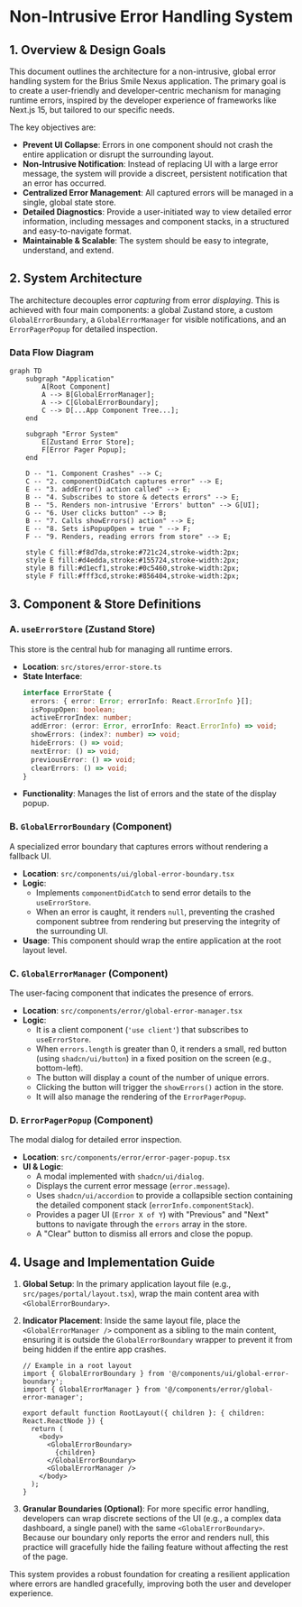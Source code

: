 # Non-Intrusive Error Handling System

## 1. Overview & Design Goals

This document outlines the architecture for a non-intrusive, global error handling system for the Brius Smile Nexus application. The primary goal is to create a user-friendly and developer-centric mechanism for managing runtime errors, inspired by the developer experience of frameworks like Next.js 15, but tailored to our specific needs.

The key objectives are:
- **Prevent UI Collapse**: Errors in one component should not crash the entire application or disrupt the surrounding layout.
- **Non-Intrusive Notification**: Instead of replacing UI with a large error message, the system will provide a discreet, persistent notification that an error has occurred.
- **Centralized Error Management**: All captured errors will be managed in a single, global state store.
- **Detailed Diagnostics**: Provide a user-initiated way to view detailed error information, including messages and component stacks, in a structured and easy-to-navigate format.
- **Maintainable & Scalable**: The system should be easy to integrate, understand, and extend.

## 2. System Architecture

The architecture decouples error *capturing* from error *displaying*. This is achieved with four main components: a global Zustand store, a custom `GlobalErrorBoundary`, a `GlobalErrorManager` for visible notifications, and an `ErrorPagerPopup` for detailed inspection.

### Data Flow Diagram

```mermaid
graph TD
    subgraph "Application"
        A[Root Component]
        A --> B[GlobalErrorManager];
        A --> C[GlobalErrorBoundary];
        C --> D[...App Component Tree...];
    end

    subgraph "Error System"
        E[Zustand Error Store];
        F[Error Pager Popup];
    end

    D -- "1. Component Crashes" --> C;
    C -- "2. componentDidCatch captures error" --> E;
    E -- "3. addError() action called" --> E;
    B -- "4. Subscribes to store & detects errors" --> E;
    B -- "5. Renders non-intrusive 'Errors' button" --> G[UI];
    G -- "6. User clicks button" --> B;
    B -- "7. Calls showErrors() action" --> E;
    E -- "8. Sets isPopupOpen = true " --> F;
    F -- "9. Renders, reading errors from store" --> E;

    style C fill:#f8d7da,stroke:#721c24,stroke-width:2px;
    style E fill:#d4edda,stroke:#155724,stroke-width:2px;
    style B fill:#d1ecf1,stroke:#0c5460,stroke-width:2px;
    style F fill:#fff3cd,stroke:#856404,stroke-width:2px;
```

## 3. Component & Store Definitions

### A. `useErrorStore` (Zustand Store)

This store is the central hub for managing all runtime errors.

-   **Location**: `src/stores/error-store.ts`
-   **State Interface**:
    ```typescript
    interface ErrorState {
      errors: { error: Error; errorInfo: React.ErrorInfo }[];
      isPopupOpen: boolean;
      activeErrorIndex: number;
      addError: (error: Error, errorInfo: React.ErrorInfo) => void;
      showErrors: (index?: number) => void;
      hideErrors: () => void;
      nextError: () => void;
      previousError: () => void;
      clearErrors: () => void;
    }
    ```
-   **Functionality**: Manages the list of errors and the state of the display popup.

### B. `GlobalErrorBoundary` (Component)

A specialized error boundary that captures errors without rendering a fallback UI.

-   **Location**: `src/components/ui/global-error-boundary.tsx`
-   **Logic**:
    -   Implements `componentDidCatch` to send error details to the `useErrorStore`.
    -   When an error is caught, it renders `null`, preventing the crashed component subtree from rendering but preserving the integrity of the surrounding UI.
-   **Usage**: This component should wrap the entire application at the root layout level.

### C. `GlobalErrorManager` (Component)

The user-facing component that indicates the presence of errors.

-   **Location**: `src/components/error/global-error-manager.tsx`
-   **Logic**:
    -   It is a client component (`'use client'`) that subscribes to `useErrorStore`.
    -   When `errors.length` is greater than 0, it renders a small, red button (using `shadcn/ui/button`) in a fixed position on the screen (e.g., bottom-left).
    -   The button will display a count of the number of unique errors.
    -   Clicking the button will trigger the `showErrors()` action in the store.
    -   It will also manage the rendering of the `ErrorPagerPopup`.

### D. `ErrorPagerPopup` (Component)

The modal dialog for detailed error inspection.

-   **Location**: `src/components/error/error-pager-popup.tsx`
-   **UI & Logic**:
    -   A modal implemented with `shadcn/ui/dialog`.
    -   Displays the current error message (`error.message`).
    -   Uses `shadcn/ui/accordion` to provide a collapsible section containing the detailed component stack (`errorInfo.componentStack`).
    -   Provides a pager UI (`Error X of Y`) with "Previous" and "Next" buttons to navigate through the `errors` array in the store.
    -   A "Clear" button to dismiss all errors and close the popup.

## 4. Usage and Implementation Guide

1.  **Global Setup**: In the primary application layout file (e.g., `src/pages/portal/layout.tsx`), wrap the main content area with `<GlobalErrorBoundary>`.
2.  **Indicator Placement**: Inside the same layout file, place the `<GlobalErrorManager />` component as a sibling to the main content, ensuring it is outside the `GlobalErrorBoundary` wrapper to prevent it from being hidden if the entire app crashes.

    ```tsx
    // Example in a root layout
    import { GlobalErrorBoundary } from '@/components/ui/global-error-boundary';
    import { GlobalErrorManager } from '@/components/error/global-error-manager';

    export default function RootLayout({ children }: { children: React.ReactNode }) {
      return (
        <body>
          <GlobalErrorBoundary>
            {children}
          </GlobalErrorBoundary>
          <GlobalErrorManager />
        </body>
      );
    }
    ```

3.  **Granular Boundaries (Optional)**: For more specific error handling, developers can wrap discrete sections of the UI (e.g., a complex data dashboard, a single panel) with the same `<GlobalErrorBoundary>`. Because our boundary only reports the error and renders null, this practice will gracefully hide the failing feature without affecting the rest of the page.

This system provides a robust foundation for creating a resilient application where errors are handled gracefully, improving both the user and developer experience.